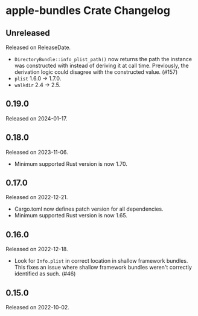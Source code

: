 # apple-bundles Crate Changelog

<!-- next-header -->

## Unreleased

Released on ReleaseDate.

* `DirectoryBundle::info_plist_path()` now returns the path the instance was
  constructed with instead of deriving it at call time. Previously, the
  derivation logic could disagree with the constructed value. (#157)
* `plist` 1.6.0 -> 1.7.0.
* `walkdir` 2.4 -> 2.5.

## 0.19.0

Released on 2024-01-17.

## 0.18.0

Released on 2023-11-06.

* Minimum supported Rust version is now 1.70.

## 0.17.0

Released on 2022-12-21.

* Cargo.toml now defines patch version for all dependencies.
* Minimum supported Rust version is now 1.65.

## 0.16.0

Released on 2022-12-18.

* Look for `Info.plist` in correct location in shallow framework bundles. This
  fixes an issue where shallow framework bundles weren't correctly identified
  as such. (#46)

## 0.15.0

Released on 2022-10-02.
